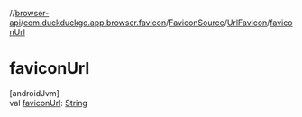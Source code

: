 //[browser-api](../../../../index.md)/[com.duckduckgo.app.browser.favicon](../../index.md)/[FaviconSource](../index.md)/[UrlFavicon](index.md)/[faviconUrl](favicon-url.md)

# faviconUrl

[androidJvm]\
val [faviconUrl](favicon-url.md): [String](https://kotlinlang.org/api/latest/jvm/stdlib/kotlin/-string/index.html)
